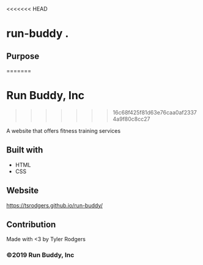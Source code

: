 <<<<<<< HEAD
# run-buddy .

## Purpose
=======
# Run Buddy, Inc
>>>>>>> 16c68f425f81d63e76caa0af23374a9f80c8cc27

A website that offers fitness training services

## Built with

- HTML
- CSS

## Website

https://tsrodgers.github.io/run-buddy/

## Contribution

Made with <3 by Tyler Rodgers

### ©️2019 Run Buddy, Inc
